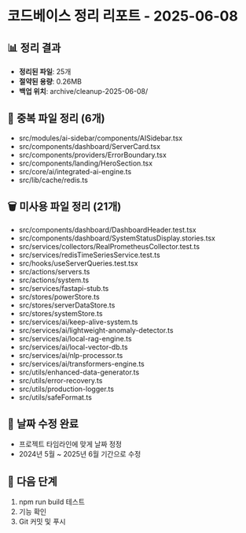 # 코드베이스 정리 리포트 - 2025-06-08

## 📊 정리 결과
- **정리된 파일**: 25개
- **절약된 용량**: 0.26MB
- **백업 위치**: archive/cleanup-2025-06-08/

## 🔧 중복 파일 정리 (6개)
- src/modules/ai-sidebar/components/AISidebar.tsx
- src/components/dashboard/ServerCard.tsx
- src/components/providers/ErrorBoundary.tsx
- src/components/landing/HeroSection.tsx
- src/core/ai/integrated-ai-engine.ts
- src/lib/cache/redis.ts

## 🗑️ 미사용 파일 정리 (21개)
- src/components/dashboard/DashboardHeader.test.tsx
- src/components/dashboard/SystemStatusDisplay.stories.tsx
- src/services/collectors/RealPrometheusCollector.test.ts
- src/services/redisTimeSeriesService.test.ts
- src/hooks/useServerQueries.test.tsx
- src/actions/servers.ts
- src/actions/system.ts
- src/services/fastapi-stub.ts
- src/stores/powerStore.ts
- src/stores/serverDataStore.ts
- src/stores/systemStore.ts
- src/services/ai/keep-alive-system.ts
- src/services/ai/lightweight-anomaly-detector.ts
- src/services/ai/local-rag-engine.ts
- src/services/ai/local-vector-db.ts
- src/services/ai/nlp-processor.ts
- src/services/ai/transformers-engine.ts
- src/utils/enhanced-data-generator.ts
- src/utils/error-recovery.ts
- src/utils/production-logger.ts
- src/utils/safeFormat.ts

## 📅 날짜 수정 완료
- 프로젝트 타임라인에 맞게 날짜 정정
- 2024년 5월 ~ 2025년 6월 기간으로 수정

## 🚀 다음 단계
1. npm run build 테스트
2. 기능 확인
3. Git 커밋 및 푸시
